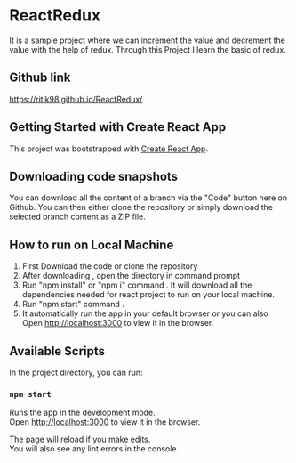 # ReactRedux

It is a sample project where we can increment the value and decrement the value with the help of redux. Through this Project I learn the basic of redux.

## Github link 

https://ritik98.github.io/ReactRedux/


## Getting Started with Create React App

This project was bootstrapped with [Create React App](https://github.com/facebook/create-react-app).

## Downloading code snapshots

You can download all the content of a branch via the "Code" button here on Github. You can then either clone the repository or simply download the selected branch content as a ZIP file.

## How to run on Local Machine

1. First Download the code or clone the repository 
2. After downloading , open the directory in command prompt
3. Run "npm install" or "npm i" command . It will download all the dependencies needed for react project to run on your local machine.
4. Run "npm start" command . 
5. It automatically run the app in your default browser or you can also Open [http://localhost:3000](http://localhost:3000) to view it in the browser.

## Available Scripts

In the project directory, you can run:

### `npm start`

Runs the app in the development mode.\
Open [http://localhost:3000](http://localhost:3000) to view it in the browser.

The page will reload if you make edits.\
You will also see any lint errors in the console.
